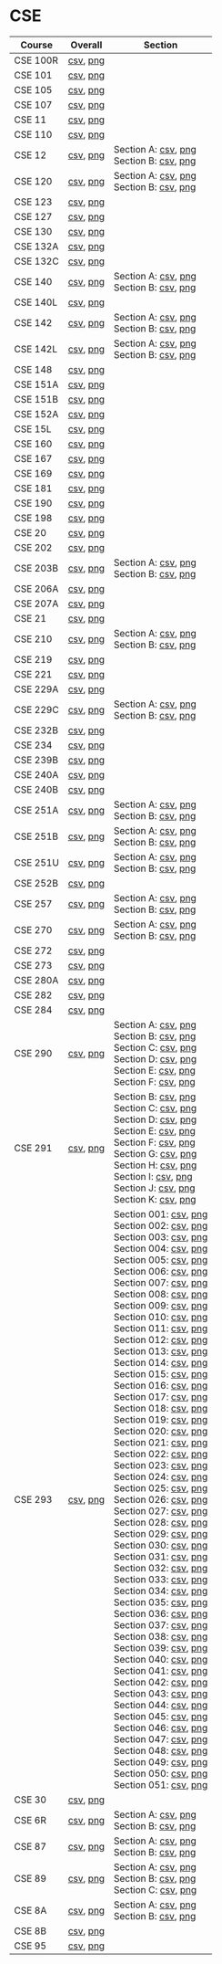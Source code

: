 # CSE

| Course | Overall | Section |
| ------ | ------- | ------- |
| CSE 100R | [csv](https://github.com/UCSD-Historical-Enrollment-Data/2024Winter/blob/main/overall/CSE%20100R.csv), [png](https://raw.githubusercontent.com/UCSD-Historical-Enrollment-Data/2024Winter/main/plot_overall/CSE%20100R.png) |  |
| CSE 101 | [csv](https://github.com/UCSD-Historical-Enrollment-Data/2024Winter/blob/main/overall/CSE%20101.csv), [png](https://raw.githubusercontent.com/UCSD-Historical-Enrollment-Data/2024Winter/main/plot_overall/CSE%20101.png) |  |
| CSE 105 | [csv](https://github.com/UCSD-Historical-Enrollment-Data/2024Winter/blob/main/overall/CSE%20105.csv), [png](https://raw.githubusercontent.com/UCSD-Historical-Enrollment-Data/2024Winter/main/plot_overall/CSE%20105.png) |  |
| CSE 107 | [csv](https://github.com/UCSD-Historical-Enrollment-Data/2024Winter/blob/main/overall/CSE%20107.csv), [png](https://raw.githubusercontent.com/UCSD-Historical-Enrollment-Data/2024Winter/main/plot_overall/CSE%20107.png) |  |
| CSE 11 | [csv](https://github.com/UCSD-Historical-Enrollment-Data/2024Winter/blob/main/overall/CSE%2011.csv), [png](https://raw.githubusercontent.com/UCSD-Historical-Enrollment-Data/2024Winter/main/plot_overall/CSE%2011.png) |  |
| CSE 110 | [csv](https://github.com/UCSD-Historical-Enrollment-Data/2024Winter/blob/main/overall/CSE%20110.csv), [png](https://raw.githubusercontent.com/UCSD-Historical-Enrollment-Data/2024Winter/main/plot_overall/CSE%20110.png) |  |
| CSE 12 | [csv](https://github.com/UCSD-Historical-Enrollment-Data/2024Winter/blob/main/overall/CSE%2012.csv), [png](https://raw.githubusercontent.com/UCSD-Historical-Enrollment-Data/2024Winter/main/plot_overall/CSE%2012.png) | Section A: [csv](https://github.com/UCSD-Historical-Enrollment-Data/2024Winter/blob/main/section/CSE%2012_A.csv), [png](https://raw.githubusercontent.com/UCSD-Historical-Enrollment-Data/2024Winter/main/plot_section/CSE%2012_A.png)<br>Section B: [csv](https://github.com/UCSD-Historical-Enrollment-Data/2024Winter/blob/main/section/CSE%2012_B.csv), [png](https://raw.githubusercontent.com/UCSD-Historical-Enrollment-Data/2024Winter/main/plot_section/CSE%2012_B.png) |
| CSE 120 | [csv](https://github.com/UCSD-Historical-Enrollment-Data/2024Winter/blob/main/overall/CSE%20120.csv), [png](https://raw.githubusercontent.com/UCSD-Historical-Enrollment-Data/2024Winter/main/plot_overall/CSE%20120.png) | Section A: [csv](https://github.com/UCSD-Historical-Enrollment-Data/2024Winter/blob/main/section/CSE%20120_A.csv), [png](https://raw.githubusercontent.com/UCSD-Historical-Enrollment-Data/2024Winter/main/plot_section/CSE%20120_A.png)<br>Section B: [csv](https://github.com/UCSD-Historical-Enrollment-Data/2024Winter/blob/main/section/CSE%20120_B.csv), [png](https://raw.githubusercontent.com/UCSD-Historical-Enrollment-Data/2024Winter/main/plot_section/CSE%20120_B.png) |
| CSE 123 | [csv](https://github.com/UCSD-Historical-Enrollment-Data/2024Winter/blob/main/overall/CSE%20123.csv), [png](https://raw.githubusercontent.com/UCSD-Historical-Enrollment-Data/2024Winter/main/plot_overall/CSE%20123.png) |  |
| CSE 127 | [csv](https://github.com/UCSD-Historical-Enrollment-Data/2024Winter/blob/main/overall/CSE%20127.csv), [png](https://raw.githubusercontent.com/UCSD-Historical-Enrollment-Data/2024Winter/main/plot_overall/CSE%20127.png) |  |
| CSE 130 | [csv](https://github.com/UCSD-Historical-Enrollment-Data/2024Winter/blob/main/overall/CSE%20130.csv), [png](https://raw.githubusercontent.com/UCSD-Historical-Enrollment-Data/2024Winter/main/plot_overall/CSE%20130.png) |  |
| CSE 132A | [csv](https://github.com/UCSD-Historical-Enrollment-Data/2024Winter/blob/main/overall/CSE%20132A.csv), [png](https://raw.githubusercontent.com/UCSD-Historical-Enrollment-Data/2024Winter/main/plot_overall/CSE%20132A.png) |  |
| CSE 132C | [csv](https://github.com/UCSD-Historical-Enrollment-Data/2024Winter/blob/main/overall/CSE%20132C.csv), [png](https://raw.githubusercontent.com/UCSD-Historical-Enrollment-Data/2024Winter/main/plot_overall/CSE%20132C.png) |  |
| CSE 140 | [csv](https://github.com/UCSD-Historical-Enrollment-Data/2024Winter/blob/main/overall/CSE%20140.csv), [png](https://raw.githubusercontent.com/UCSD-Historical-Enrollment-Data/2024Winter/main/plot_overall/CSE%20140.png) | Section A: [csv](https://github.com/UCSD-Historical-Enrollment-Data/2024Winter/blob/main/section/CSE%20140_A.csv), [png](https://raw.githubusercontent.com/UCSD-Historical-Enrollment-Data/2024Winter/main/plot_section/CSE%20140_A.png)<br>Section B: [csv](https://github.com/UCSD-Historical-Enrollment-Data/2024Winter/blob/main/section/CSE%20140_B.csv), [png](https://raw.githubusercontent.com/UCSD-Historical-Enrollment-Data/2024Winter/main/plot_section/CSE%20140_B.png) |
| CSE 140L | [csv](https://github.com/UCSD-Historical-Enrollment-Data/2024Winter/blob/main/overall/CSE%20140L.csv), [png](https://raw.githubusercontent.com/UCSD-Historical-Enrollment-Data/2024Winter/main/plot_overall/CSE%20140L.png) |  |
| CSE 142 | [csv](https://github.com/UCSD-Historical-Enrollment-Data/2024Winter/blob/main/overall/CSE%20142.csv), [png](https://raw.githubusercontent.com/UCSD-Historical-Enrollment-Data/2024Winter/main/plot_overall/CSE%20142.png) | Section A: [csv](https://github.com/UCSD-Historical-Enrollment-Data/2024Winter/blob/main/section/CSE%20142_A.csv), [png](https://raw.githubusercontent.com/UCSD-Historical-Enrollment-Data/2024Winter/main/plot_section/CSE%20142_A.png)<br>Section B: [csv](https://github.com/UCSD-Historical-Enrollment-Data/2024Winter/blob/main/section/CSE%20142_B.csv), [png](https://raw.githubusercontent.com/UCSD-Historical-Enrollment-Data/2024Winter/main/plot_section/CSE%20142_B.png) |
| CSE 142L | [csv](https://github.com/UCSD-Historical-Enrollment-Data/2024Winter/blob/main/overall/CSE%20142L.csv), [png](https://raw.githubusercontent.com/UCSD-Historical-Enrollment-Data/2024Winter/main/plot_overall/CSE%20142L.png) | Section A: [csv](https://github.com/UCSD-Historical-Enrollment-Data/2024Winter/blob/main/section/CSE%20142L_A.csv), [png](https://raw.githubusercontent.com/UCSD-Historical-Enrollment-Data/2024Winter/main/plot_section/CSE%20142L_A.png)<br>Section B: [csv](https://github.com/UCSD-Historical-Enrollment-Data/2024Winter/blob/main/section/CSE%20142L_B.csv), [png](https://raw.githubusercontent.com/UCSD-Historical-Enrollment-Data/2024Winter/main/plot_section/CSE%20142L_B.png) |
| CSE 148 | [csv](https://github.com/UCSD-Historical-Enrollment-Data/2024Winter/blob/main/overall/CSE%20148.csv), [png](https://raw.githubusercontent.com/UCSD-Historical-Enrollment-Data/2024Winter/main/plot_overall/CSE%20148.png) |  |
| CSE 151A | [csv](https://github.com/UCSD-Historical-Enrollment-Data/2024Winter/blob/main/overall/CSE%20151A.csv), [png](https://raw.githubusercontent.com/UCSD-Historical-Enrollment-Data/2024Winter/main/plot_overall/CSE%20151A.png) |  |
| CSE 151B | [csv](https://github.com/UCSD-Historical-Enrollment-Data/2024Winter/blob/main/overall/CSE%20151B.csv), [png](https://raw.githubusercontent.com/UCSD-Historical-Enrollment-Data/2024Winter/main/plot_overall/CSE%20151B.png) |  |
| CSE 152A | [csv](https://github.com/UCSD-Historical-Enrollment-Data/2024Winter/blob/main/overall/CSE%20152A.csv), [png](https://raw.githubusercontent.com/UCSD-Historical-Enrollment-Data/2024Winter/main/plot_overall/CSE%20152A.png) |  |
| CSE 15L | [csv](https://github.com/UCSD-Historical-Enrollment-Data/2024Winter/blob/main/overall/CSE%2015L.csv), [png](https://raw.githubusercontent.com/UCSD-Historical-Enrollment-Data/2024Winter/main/plot_overall/CSE%2015L.png) |  |
| CSE 160 | [csv](https://github.com/UCSD-Historical-Enrollment-Data/2024Winter/blob/main/overall/CSE%20160.csv), [png](https://raw.githubusercontent.com/UCSD-Historical-Enrollment-Data/2024Winter/main/plot_overall/CSE%20160.png) |  |
| CSE 167 | [csv](https://github.com/UCSD-Historical-Enrollment-Data/2024Winter/blob/main/overall/CSE%20167.csv), [png](https://raw.githubusercontent.com/UCSD-Historical-Enrollment-Data/2024Winter/main/plot_overall/CSE%20167.png) |  |
| CSE 169 | [csv](https://github.com/UCSD-Historical-Enrollment-Data/2024Winter/blob/main/overall/CSE%20169.csv), [png](https://raw.githubusercontent.com/UCSD-Historical-Enrollment-Data/2024Winter/main/plot_overall/CSE%20169.png) |  |
| CSE 181 | [csv](https://github.com/UCSD-Historical-Enrollment-Data/2024Winter/blob/main/overall/CSE%20181.csv), [png](https://raw.githubusercontent.com/UCSD-Historical-Enrollment-Data/2024Winter/main/plot_overall/CSE%20181.png) |  |
| CSE 190 | [csv](https://github.com/UCSD-Historical-Enrollment-Data/2024Winter/blob/main/overall/CSE%20190.csv), [png](https://raw.githubusercontent.com/UCSD-Historical-Enrollment-Data/2024Winter/main/plot_overall/CSE%20190.png) |  |
| CSE 198 | [csv](https://github.com/UCSD-Historical-Enrollment-Data/2024Winter/blob/main/overall/CSE%20198.csv), [png](https://raw.githubusercontent.com/UCSD-Historical-Enrollment-Data/2024Winter/main/plot_overall/CSE%20198.png) |  |
| CSE 20 | [csv](https://github.com/UCSD-Historical-Enrollment-Data/2024Winter/blob/main/overall/CSE%2020.csv), [png](https://raw.githubusercontent.com/UCSD-Historical-Enrollment-Data/2024Winter/main/plot_overall/CSE%2020.png) |  |
| CSE 202 | [csv](https://github.com/UCSD-Historical-Enrollment-Data/2024Winter/blob/main/overall/CSE%20202.csv), [png](https://raw.githubusercontent.com/UCSD-Historical-Enrollment-Data/2024Winter/main/plot_overall/CSE%20202.png) |  |
| CSE 203B | [csv](https://github.com/UCSD-Historical-Enrollment-Data/2024Winter/blob/main/overall/CSE%20203B.csv), [png](https://raw.githubusercontent.com/UCSD-Historical-Enrollment-Data/2024Winter/main/plot_overall/CSE%20203B.png) | Section A: [csv](https://github.com/UCSD-Historical-Enrollment-Data/2024Winter/blob/main/section/CSE%20203B_A.csv), [png](https://raw.githubusercontent.com/UCSD-Historical-Enrollment-Data/2024Winter/main/plot_section/CSE%20203B_A.png)<br>Section B: [csv](https://github.com/UCSD-Historical-Enrollment-Data/2024Winter/blob/main/section/CSE%20203B_B.csv), [png](https://raw.githubusercontent.com/UCSD-Historical-Enrollment-Data/2024Winter/main/plot_section/CSE%20203B_B.png) |
| CSE 206A | [csv](https://github.com/UCSD-Historical-Enrollment-Data/2024Winter/blob/main/overall/CSE%20206A.csv), [png](https://raw.githubusercontent.com/UCSD-Historical-Enrollment-Data/2024Winter/main/plot_overall/CSE%20206A.png) |  |
| CSE 207A | [csv](https://github.com/UCSD-Historical-Enrollment-Data/2024Winter/blob/main/overall/CSE%20207A.csv), [png](https://raw.githubusercontent.com/UCSD-Historical-Enrollment-Data/2024Winter/main/plot_overall/CSE%20207A.png) |  |
| CSE 21 | [csv](https://github.com/UCSD-Historical-Enrollment-Data/2024Winter/blob/main/overall/CSE%2021.csv), [png](https://raw.githubusercontent.com/UCSD-Historical-Enrollment-Data/2024Winter/main/plot_overall/CSE%2021.png) |  |
| CSE 210 | [csv](https://github.com/UCSD-Historical-Enrollment-Data/2024Winter/blob/main/overall/CSE%20210.csv), [png](https://raw.githubusercontent.com/UCSD-Historical-Enrollment-Data/2024Winter/main/plot_overall/CSE%20210.png) | Section A: [csv](https://github.com/UCSD-Historical-Enrollment-Data/2024Winter/blob/main/section/CSE%20210_A.csv), [png](https://raw.githubusercontent.com/UCSD-Historical-Enrollment-Data/2024Winter/main/plot_section/CSE%20210_A.png)<br>Section B: [csv](https://github.com/UCSD-Historical-Enrollment-Data/2024Winter/blob/main/section/CSE%20210_B.csv), [png](https://raw.githubusercontent.com/UCSD-Historical-Enrollment-Data/2024Winter/main/plot_section/CSE%20210_B.png) |
| CSE 219 | [csv](https://github.com/UCSD-Historical-Enrollment-Data/2024Winter/blob/main/overall/CSE%20219.csv), [png](https://raw.githubusercontent.com/UCSD-Historical-Enrollment-Data/2024Winter/main/plot_overall/CSE%20219.png) |  |
| CSE 221 | [csv](https://github.com/UCSD-Historical-Enrollment-Data/2024Winter/blob/main/overall/CSE%20221.csv), [png](https://raw.githubusercontent.com/UCSD-Historical-Enrollment-Data/2024Winter/main/plot_overall/CSE%20221.png) |  |
| CSE 229A | [csv](https://github.com/UCSD-Historical-Enrollment-Data/2024Winter/blob/main/overall/CSE%20229A.csv), [png](https://raw.githubusercontent.com/UCSD-Historical-Enrollment-Data/2024Winter/main/plot_overall/CSE%20229A.png) |  |
| CSE 229C | [csv](https://github.com/UCSD-Historical-Enrollment-Data/2024Winter/blob/main/overall/CSE%20229C.csv), [png](https://raw.githubusercontent.com/UCSD-Historical-Enrollment-Data/2024Winter/main/plot_overall/CSE%20229C.png) | Section A: [csv](https://github.com/UCSD-Historical-Enrollment-Data/2024Winter/blob/main/section/CSE%20229C_A.csv), [png](https://raw.githubusercontent.com/UCSD-Historical-Enrollment-Data/2024Winter/main/plot_section/CSE%20229C_A.png)<br>Section B: [csv](https://github.com/UCSD-Historical-Enrollment-Data/2024Winter/blob/main/section/CSE%20229C_B.csv), [png](https://raw.githubusercontent.com/UCSD-Historical-Enrollment-Data/2024Winter/main/plot_section/CSE%20229C_B.png) |
| CSE 232B | [csv](https://github.com/UCSD-Historical-Enrollment-Data/2024Winter/blob/main/overall/CSE%20232B.csv), [png](https://raw.githubusercontent.com/UCSD-Historical-Enrollment-Data/2024Winter/main/plot_overall/CSE%20232B.png) |  |
| CSE 234 | [csv](https://github.com/UCSD-Historical-Enrollment-Data/2024Winter/blob/main/overall/CSE%20234.csv), [png](https://raw.githubusercontent.com/UCSD-Historical-Enrollment-Data/2024Winter/main/plot_overall/CSE%20234.png) |  |
| CSE 239B | [csv](https://github.com/UCSD-Historical-Enrollment-Data/2024Winter/blob/main/overall/CSE%20239B.csv), [png](https://raw.githubusercontent.com/UCSD-Historical-Enrollment-Data/2024Winter/main/plot_overall/CSE%20239B.png) |  |
| CSE 240A | [csv](https://github.com/UCSD-Historical-Enrollment-Data/2024Winter/blob/main/overall/CSE%20240A.csv), [png](https://raw.githubusercontent.com/UCSD-Historical-Enrollment-Data/2024Winter/main/plot_overall/CSE%20240A.png) |  |
| CSE 240B | [csv](https://github.com/UCSD-Historical-Enrollment-Data/2024Winter/blob/main/overall/CSE%20240B.csv), [png](https://raw.githubusercontent.com/UCSD-Historical-Enrollment-Data/2024Winter/main/plot_overall/CSE%20240B.png) |  |
| CSE 251A | [csv](https://github.com/UCSD-Historical-Enrollment-Data/2024Winter/blob/main/overall/CSE%20251A.csv), [png](https://raw.githubusercontent.com/UCSD-Historical-Enrollment-Data/2024Winter/main/plot_overall/CSE%20251A.png) | Section A: [csv](https://github.com/UCSD-Historical-Enrollment-Data/2024Winter/blob/main/section/CSE%20251A_A.csv), [png](https://raw.githubusercontent.com/UCSD-Historical-Enrollment-Data/2024Winter/main/plot_section/CSE%20251A_A.png)<br>Section B: [csv](https://github.com/UCSD-Historical-Enrollment-Data/2024Winter/blob/main/section/CSE%20251A_B.csv), [png](https://raw.githubusercontent.com/UCSD-Historical-Enrollment-Data/2024Winter/main/plot_section/CSE%20251A_B.png) |
| CSE 251B | [csv](https://github.com/UCSD-Historical-Enrollment-Data/2024Winter/blob/main/overall/CSE%20251B.csv), [png](https://raw.githubusercontent.com/UCSD-Historical-Enrollment-Data/2024Winter/main/plot_overall/CSE%20251B.png) | Section A: [csv](https://github.com/UCSD-Historical-Enrollment-Data/2024Winter/blob/main/section/CSE%20251B_A.csv), [png](https://raw.githubusercontent.com/UCSD-Historical-Enrollment-Data/2024Winter/main/plot_section/CSE%20251B_A.png)<br>Section B: [csv](https://github.com/UCSD-Historical-Enrollment-Data/2024Winter/blob/main/section/CSE%20251B_B.csv), [png](https://raw.githubusercontent.com/UCSD-Historical-Enrollment-Data/2024Winter/main/plot_section/CSE%20251B_B.png) |
| CSE 251U | [csv](https://github.com/UCSD-Historical-Enrollment-Data/2024Winter/blob/main/overall/CSE%20251U.csv), [png](https://raw.githubusercontent.com/UCSD-Historical-Enrollment-Data/2024Winter/main/plot_overall/CSE%20251U.png) | Section A: [csv](https://github.com/UCSD-Historical-Enrollment-Data/2024Winter/blob/main/section/CSE%20251U_A.csv), [png](https://raw.githubusercontent.com/UCSD-Historical-Enrollment-Data/2024Winter/main/plot_section/CSE%20251U_A.png)<br>Section B: [csv](https://github.com/UCSD-Historical-Enrollment-Data/2024Winter/blob/main/section/CSE%20251U_B.csv), [png](https://raw.githubusercontent.com/UCSD-Historical-Enrollment-Data/2024Winter/main/plot_section/CSE%20251U_B.png) |
| CSE 252B | [csv](https://github.com/UCSD-Historical-Enrollment-Data/2024Winter/blob/main/overall/CSE%20252B.csv), [png](https://raw.githubusercontent.com/UCSD-Historical-Enrollment-Data/2024Winter/main/plot_overall/CSE%20252B.png) |  |
| CSE 257 | [csv](https://github.com/UCSD-Historical-Enrollment-Data/2024Winter/blob/main/overall/CSE%20257.csv), [png](https://raw.githubusercontent.com/UCSD-Historical-Enrollment-Data/2024Winter/main/plot_overall/CSE%20257.png) | Section A: [csv](https://github.com/UCSD-Historical-Enrollment-Data/2024Winter/blob/main/section/CSE%20257_A.csv), [png](https://raw.githubusercontent.com/UCSD-Historical-Enrollment-Data/2024Winter/main/plot_section/CSE%20257_A.png)<br>Section B: [csv](https://github.com/UCSD-Historical-Enrollment-Data/2024Winter/blob/main/section/CSE%20257_B.csv), [png](https://raw.githubusercontent.com/UCSD-Historical-Enrollment-Data/2024Winter/main/plot_section/CSE%20257_B.png) |
| CSE 270 | [csv](https://github.com/UCSD-Historical-Enrollment-Data/2024Winter/blob/main/overall/CSE%20270.csv), [png](https://raw.githubusercontent.com/UCSD-Historical-Enrollment-Data/2024Winter/main/plot_overall/CSE%20270.png) | Section A: [csv](https://github.com/UCSD-Historical-Enrollment-Data/2024Winter/blob/main/section/CSE%20270_A.csv), [png](https://raw.githubusercontent.com/UCSD-Historical-Enrollment-Data/2024Winter/main/plot_section/CSE%20270_A.png)<br>Section B: [csv](https://github.com/UCSD-Historical-Enrollment-Data/2024Winter/blob/main/section/CSE%20270_B.csv), [png](https://raw.githubusercontent.com/UCSD-Historical-Enrollment-Data/2024Winter/main/plot_section/CSE%20270_B.png) |
| CSE 272 | [csv](https://github.com/UCSD-Historical-Enrollment-Data/2024Winter/blob/main/overall/CSE%20272.csv), [png](https://raw.githubusercontent.com/UCSD-Historical-Enrollment-Data/2024Winter/main/plot_overall/CSE%20272.png) |  |
| CSE 273 | [csv](https://github.com/UCSD-Historical-Enrollment-Data/2024Winter/blob/main/overall/CSE%20273.csv), [png](https://raw.githubusercontent.com/UCSD-Historical-Enrollment-Data/2024Winter/main/plot_overall/CSE%20273.png) |  |
| CSE 280A | [csv](https://github.com/UCSD-Historical-Enrollment-Data/2024Winter/blob/main/overall/CSE%20280A.csv), [png](https://raw.githubusercontent.com/UCSD-Historical-Enrollment-Data/2024Winter/main/plot_overall/CSE%20280A.png) |  |
| CSE 282 | [csv](https://github.com/UCSD-Historical-Enrollment-Data/2024Winter/blob/main/overall/CSE%20282.csv), [png](https://raw.githubusercontent.com/UCSD-Historical-Enrollment-Data/2024Winter/main/plot_overall/CSE%20282.png) |  |
| CSE 284 | [csv](https://github.com/UCSD-Historical-Enrollment-Data/2024Winter/blob/main/overall/CSE%20284.csv), [png](https://raw.githubusercontent.com/UCSD-Historical-Enrollment-Data/2024Winter/main/plot_overall/CSE%20284.png) |  |
| CSE 290 | [csv](https://github.com/UCSD-Historical-Enrollment-Data/2024Winter/blob/main/overall/CSE%20290.csv), [png](https://raw.githubusercontent.com/UCSD-Historical-Enrollment-Data/2024Winter/main/plot_overall/CSE%20290.png) | Section A: [csv](https://github.com/UCSD-Historical-Enrollment-Data/2024Winter/blob/main/section/CSE%20290_A.csv), [png](https://raw.githubusercontent.com/UCSD-Historical-Enrollment-Data/2024Winter/main/plot_section/CSE%20290_A.png)<br>Section B: [csv](https://github.com/UCSD-Historical-Enrollment-Data/2024Winter/blob/main/section/CSE%20290_B.csv), [png](https://raw.githubusercontent.com/UCSD-Historical-Enrollment-Data/2024Winter/main/plot_section/CSE%20290_B.png)<br>Section C: [csv](https://github.com/UCSD-Historical-Enrollment-Data/2024Winter/blob/main/section/CSE%20290_C.csv), [png](https://raw.githubusercontent.com/UCSD-Historical-Enrollment-Data/2024Winter/main/plot_section/CSE%20290_C.png)<br>Section D: [csv](https://github.com/UCSD-Historical-Enrollment-Data/2024Winter/blob/main/section/CSE%20290_D.csv), [png](https://raw.githubusercontent.com/UCSD-Historical-Enrollment-Data/2024Winter/main/plot_section/CSE%20290_D.png)<br>Section E: [csv](https://github.com/UCSD-Historical-Enrollment-Data/2024Winter/blob/main/section/CSE%20290_E.csv), [png](https://raw.githubusercontent.com/UCSD-Historical-Enrollment-Data/2024Winter/main/plot_section/CSE%20290_E.png)<br>Section F: [csv](https://github.com/UCSD-Historical-Enrollment-Data/2024Winter/blob/main/section/CSE%20290_F.csv), [png](https://raw.githubusercontent.com/UCSD-Historical-Enrollment-Data/2024Winter/main/plot_section/CSE%20290_F.png) |
| CSE 291 | [csv](https://github.com/UCSD-Historical-Enrollment-Data/2024Winter/blob/main/overall/CSE%20291.csv), [png](https://raw.githubusercontent.com/UCSD-Historical-Enrollment-Data/2024Winter/main/plot_overall/CSE%20291.png) | Section B: [csv](https://github.com/UCSD-Historical-Enrollment-Data/2024Winter/blob/main/section/CSE%20291_B.csv), [png](https://raw.githubusercontent.com/UCSD-Historical-Enrollment-Data/2024Winter/main/plot_section/CSE%20291_B.png)<br>Section C: [csv](https://github.com/UCSD-Historical-Enrollment-Data/2024Winter/blob/main/section/CSE%20291_C.csv), [png](https://raw.githubusercontent.com/UCSD-Historical-Enrollment-Data/2024Winter/main/plot_section/CSE%20291_C.png)<br>Section D: [csv](https://github.com/UCSD-Historical-Enrollment-Data/2024Winter/blob/main/section/CSE%20291_D.csv), [png](https://raw.githubusercontent.com/UCSD-Historical-Enrollment-Data/2024Winter/main/plot_section/CSE%20291_D.png)<br>Section E: [csv](https://github.com/UCSD-Historical-Enrollment-Data/2024Winter/blob/main/section/CSE%20291_E.csv), [png](https://raw.githubusercontent.com/UCSD-Historical-Enrollment-Data/2024Winter/main/plot_section/CSE%20291_E.png)<br>Section F: [csv](https://github.com/UCSD-Historical-Enrollment-Data/2024Winter/blob/main/section/CSE%20291_F.csv), [png](https://raw.githubusercontent.com/UCSD-Historical-Enrollment-Data/2024Winter/main/plot_section/CSE%20291_F.png)<br>Section G: [csv](https://github.com/UCSD-Historical-Enrollment-Data/2024Winter/blob/main/section/CSE%20291_G.csv), [png](https://raw.githubusercontent.com/UCSD-Historical-Enrollment-Data/2024Winter/main/plot_section/CSE%20291_G.png)<br>Section H: [csv](https://github.com/UCSD-Historical-Enrollment-Data/2024Winter/blob/main/section/CSE%20291_H.csv), [png](https://raw.githubusercontent.com/UCSD-Historical-Enrollment-Data/2024Winter/main/plot_section/CSE%20291_H.png)<br>Section I: [csv](https://github.com/UCSD-Historical-Enrollment-Data/2024Winter/blob/main/section/CSE%20291_I.csv), [png](https://raw.githubusercontent.com/UCSD-Historical-Enrollment-Data/2024Winter/main/plot_section/CSE%20291_I.png)<br>Section J: [csv](https://github.com/UCSD-Historical-Enrollment-Data/2024Winter/blob/main/section/CSE%20291_J.csv), [png](https://raw.githubusercontent.com/UCSD-Historical-Enrollment-Data/2024Winter/main/plot_section/CSE%20291_J.png)<br>Section K: [csv](https://github.com/UCSD-Historical-Enrollment-Data/2024Winter/blob/main/section/CSE%20291_K.csv), [png](https://raw.githubusercontent.com/UCSD-Historical-Enrollment-Data/2024Winter/main/plot_section/CSE%20291_K.png) |
| CSE 293 | [csv](https://github.com/UCSD-Historical-Enrollment-Data/2024Winter/blob/main/overall/CSE%20293.csv), [png](https://raw.githubusercontent.com/UCSD-Historical-Enrollment-Data/2024Winter/main/plot_overall/CSE%20293.png) | Section 001: [csv](https://github.com/UCSD-Historical-Enrollment-Data/2024Winter/blob/main/section/CSE%20293_001.csv), [png](https://raw.githubusercontent.com/UCSD-Historical-Enrollment-Data/2024Winter/main/plot_section/CSE%20293_001.png)<br>Section 002: [csv](https://github.com/UCSD-Historical-Enrollment-Data/2024Winter/blob/main/section/CSE%20293_002.csv), [png](https://raw.githubusercontent.com/UCSD-Historical-Enrollment-Data/2024Winter/main/plot_section/CSE%20293_002.png)<br>Section 003: [csv](https://github.com/UCSD-Historical-Enrollment-Data/2024Winter/blob/main/section/CSE%20293_003.csv), [png](https://raw.githubusercontent.com/UCSD-Historical-Enrollment-Data/2024Winter/main/plot_section/CSE%20293_003.png)<br>Section 004: [csv](https://github.com/UCSD-Historical-Enrollment-Data/2024Winter/blob/main/section/CSE%20293_004.csv), [png](https://raw.githubusercontent.com/UCSD-Historical-Enrollment-Data/2024Winter/main/plot_section/CSE%20293_004.png)<br>Section 005: [csv](https://github.com/UCSD-Historical-Enrollment-Data/2024Winter/blob/main/section/CSE%20293_005.csv), [png](https://raw.githubusercontent.com/UCSD-Historical-Enrollment-Data/2024Winter/main/plot_section/CSE%20293_005.png)<br>Section 006: [csv](https://github.com/UCSD-Historical-Enrollment-Data/2024Winter/blob/main/section/CSE%20293_006.csv), [png](https://raw.githubusercontent.com/UCSD-Historical-Enrollment-Data/2024Winter/main/plot_section/CSE%20293_006.png)<br>Section 007: [csv](https://github.com/UCSD-Historical-Enrollment-Data/2024Winter/blob/main/section/CSE%20293_007.csv), [png](https://raw.githubusercontent.com/UCSD-Historical-Enrollment-Data/2024Winter/main/plot_section/CSE%20293_007.png)<br>Section 008: [csv](https://github.com/UCSD-Historical-Enrollment-Data/2024Winter/blob/main/section/CSE%20293_008.csv), [png](https://raw.githubusercontent.com/UCSD-Historical-Enrollment-Data/2024Winter/main/plot_section/CSE%20293_008.png)<br>Section 009: [csv](https://github.com/UCSD-Historical-Enrollment-Data/2024Winter/blob/main/section/CSE%20293_009.csv), [png](https://raw.githubusercontent.com/UCSD-Historical-Enrollment-Data/2024Winter/main/plot_section/CSE%20293_009.png)<br>Section 010: [csv](https://github.com/UCSD-Historical-Enrollment-Data/2024Winter/blob/main/section/CSE%20293_010.csv), [png](https://raw.githubusercontent.com/UCSD-Historical-Enrollment-Data/2024Winter/main/plot_section/CSE%20293_010.png)<br>Section 011: [csv](https://github.com/UCSD-Historical-Enrollment-Data/2024Winter/blob/main/section/CSE%20293_011.csv), [png](https://raw.githubusercontent.com/UCSD-Historical-Enrollment-Data/2024Winter/main/plot_section/CSE%20293_011.png)<br>Section 012: [csv](https://github.com/UCSD-Historical-Enrollment-Data/2024Winter/blob/main/section/CSE%20293_012.csv), [png](https://raw.githubusercontent.com/UCSD-Historical-Enrollment-Data/2024Winter/main/plot_section/CSE%20293_012.png)<br>Section 013: [csv](https://github.com/UCSD-Historical-Enrollment-Data/2024Winter/blob/main/section/CSE%20293_013.csv), [png](https://raw.githubusercontent.com/UCSD-Historical-Enrollment-Data/2024Winter/main/plot_section/CSE%20293_013.png)<br>Section 014: [csv](https://github.com/UCSD-Historical-Enrollment-Data/2024Winter/blob/main/section/CSE%20293_014.csv), [png](https://raw.githubusercontent.com/UCSD-Historical-Enrollment-Data/2024Winter/main/plot_section/CSE%20293_014.png)<br>Section 015: [csv](https://github.com/UCSD-Historical-Enrollment-Data/2024Winter/blob/main/section/CSE%20293_015.csv), [png](https://raw.githubusercontent.com/UCSD-Historical-Enrollment-Data/2024Winter/main/plot_section/CSE%20293_015.png)<br>Section 016: [csv](https://github.com/UCSD-Historical-Enrollment-Data/2024Winter/blob/main/section/CSE%20293_016.csv), [png](https://raw.githubusercontent.com/UCSD-Historical-Enrollment-Data/2024Winter/main/plot_section/CSE%20293_016.png)<br>Section 017: [csv](https://github.com/UCSD-Historical-Enrollment-Data/2024Winter/blob/main/section/CSE%20293_017.csv), [png](https://raw.githubusercontent.com/UCSD-Historical-Enrollment-Data/2024Winter/main/plot_section/CSE%20293_017.png)<br>Section 018: [csv](https://github.com/UCSD-Historical-Enrollment-Data/2024Winter/blob/main/section/CSE%20293_018.csv), [png](https://raw.githubusercontent.com/UCSD-Historical-Enrollment-Data/2024Winter/main/plot_section/CSE%20293_018.png)<br>Section 019: [csv](https://github.com/UCSD-Historical-Enrollment-Data/2024Winter/blob/main/section/CSE%20293_019.csv), [png](https://raw.githubusercontent.com/UCSD-Historical-Enrollment-Data/2024Winter/main/plot_section/CSE%20293_019.png)<br>Section 020: [csv](https://github.com/UCSD-Historical-Enrollment-Data/2024Winter/blob/main/section/CSE%20293_020.csv), [png](https://raw.githubusercontent.com/UCSD-Historical-Enrollment-Data/2024Winter/main/plot_section/CSE%20293_020.png)<br>Section 021: [csv](https://github.com/UCSD-Historical-Enrollment-Data/2024Winter/blob/main/section/CSE%20293_021.csv), [png](https://raw.githubusercontent.com/UCSD-Historical-Enrollment-Data/2024Winter/main/plot_section/CSE%20293_021.png)<br>Section 022: [csv](https://github.com/UCSD-Historical-Enrollment-Data/2024Winter/blob/main/section/CSE%20293_022.csv), [png](https://raw.githubusercontent.com/UCSD-Historical-Enrollment-Data/2024Winter/main/plot_section/CSE%20293_022.png)<br>Section 023: [csv](https://github.com/UCSD-Historical-Enrollment-Data/2024Winter/blob/main/section/CSE%20293_023.csv), [png](https://raw.githubusercontent.com/UCSD-Historical-Enrollment-Data/2024Winter/main/plot_section/CSE%20293_023.png)<br>Section 024: [csv](https://github.com/UCSD-Historical-Enrollment-Data/2024Winter/blob/main/section/CSE%20293_024.csv), [png](https://raw.githubusercontent.com/UCSD-Historical-Enrollment-Data/2024Winter/main/plot_section/CSE%20293_024.png)<br>Section 025: [csv](https://github.com/UCSD-Historical-Enrollment-Data/2024Winter/blob/main/section/CSE%20293_025.csv), [png](https://raw.githubusercontent.com/UCSD-Historical-Enrollment-Data/2024Winter/main/plot_section/CSE%20293_025.png)<br>Section 026: [csv](https://github.com/UCSD-Historical-Enrollment-Data/2024Winter/blob/main/section/CSE%20293_026.csv), [png](https://raw.githubusercontent.com/UCSD-Historical-Enrollment-Data/2024Winter/main/plot_section/CSE%20293_026.png)<br>Section 027: [csv](https://github.com/UCSD-Historical-Enrollment-Data/2024Winter/blob/main/section/CSE%20293_027.csv), [png](https://raw.githubusercontent.com/UCSD-Historical-Enrollment-Data/2024Winter/main/plot_section/CSE%20293_027.png)<br>Section 028: [csv](https://github.com/UCSD-Historical-Enrollment-Data/2024Winter/blob/main/section/CSE%20293_028.csv), [png](https://raw.githubusercontent.com/UCSD-Historical-Enrollment-Data/2024Winter/main/plot_section/CSE%20293_028.png)<br>Section 029: [csv](https://github.com/UCSD-Historical-Enrollment-Data/2024Winter/blob/main/section/CSE%20293_029.csv), [png](https://raw.githubusercontent.com/UCSD-Historical-Enrollment-Data/2024Winter/main/plot_section/CSE%20293_029.png)<br>Section 030: [csv](https://github.com/UCSD-Historical-Enrollment-Data/2024Winter/blob/main/section/CSE%20293_030.csv), [png](https://raw.githubusercontent.com/UCSD-Historical-Enrollment-Data/2024Winter/main/plot_section/CSE%20293_030.png)<br>Section 031: [csv](https://github.com/UCSD-Historical-Enrollment-Data/2024Winter/blob/main/section/CSE%20293_031.csv), [png](https://raw.githubusercontent.com/UCSD-Historical-Enrollment-Data/2024Winter/main/plot_section/CSE%20293_031.png)<br>Section 032: [csv](https://github.com/UCSD-Historical-Enrollment-Data/2024Winter/blob/main/section/CSE%20293_032.csv), [png](https://raw.githubusercontent.com/UCSD-Historical-Enrollment-Data/2024Winter/main/plot_section/CSE%20293_032.png)<br>Section 033: [csv](https://github.com/UCSD-Historical-Enrollment-Data/2024Winter/blob/main/section/CSE%20293_033.csv), [png](https://raw.githubusercontent.com/UCSD-Historical-Enrollment-Data/2024Winter/main/plot_section/CSE%20293_033.png)<br>Section 034: [csv](https://github.com/UCSD-Historical-Enrollment-Data/2024Winter/blob/main/section/CSE%20293_034.csv), [png](https://raw.githubusercontent.com/UCSD-Historical-Enrollment-Data/2024Winter/main/plot_section/CSE%20293_034.png)<br>Section 035: [csv](https://github.com/UCSD-Historical-Enrollment-Data/2024Winter/blob/main/section/CSE%20293_035.csv), [png](https://raw.githubusercontent.com/UCSD-Historical-Enrollment-Data/2024Winter/main/plot_section/CSE%20293_035.png)<br>Section 036: [csv](https://github.com/UCSD-Historical-Enrollment-Data/2024Winter/blob/main/section/CSE%20293_036.csv), [png](https://raw.githubusercontent.com/UCSD-Historical-Enrollment-Data/2024Winter/main/plot_section/CSE%20293_036.png)<br>Section 037: [csv](https://github.com/UCSD-Historical-Enrollment-Data/2024Winter/blob/main/section/CSE%20293_037.csv), [png](https://raw.githubusercontent.com/UCSD-Historical-Enrollment-Data/2024Winter/main/plot_section/CSE%20293_037.png)<br>Section 038: [csv](https://github.com/UCSD-Historical-Enrollment-Data/2024Winter/blob/main/section/CSE%20293_038.csv), [png](https://raw.githubusercontent.com/UCSD-Historical-Enrollment-Data/2024Winter/main/plot_section/CSE%20293_038.png)<br>Section 039: [csv](https://github.com/UCSD-Historical-Enrollment-Data/2024Winter/blob/main/section/CSE%20293_039.csv), [png](https://raw.githubusercontent.com/UCSD-Historical-Enrollment-Data/2024Winter/main/plot_section/CSE%20293_039.png)<br>Section 040: [csv](https://github.com/UCSD-Historical-Enrollment-Data/2024Winter/blob/main/section/CSE%20293_040.csv), [png](https://raw.githubusercontent.com/UCSD-Historical-Enrollment-Data/2024Winter/main/plot_section/CSE%20293_040.png)<br>Section 041: [csv](https://github.com/UCSD-Historical-Enrollment-Data/2024Winter/blob/main/section/CSE%20293_041.csv), [png](https://raw.githubusercontent.com/UCSD-Historical-Enrollment-Data/2024Winter/main/plot_section/CSE%20293_041.png)<br>Section 042: [csv](https://github.com/UCSD-Historical-Enrollment-Data/2024Winter/blob/main/section/CSE%20293_042.csv), [png](https://raw.githubusercontent.com/UCSD-Historical-Enrollment-Data/2024Winter/main/plot_section/CSE%20293_042.png)<br>Section 043: [csv](https://github.com/UCSD-Historical-Enrollment-Data/2024Winter/blob/main/section/CSE%20293_043.csv), [png](https://raw.githubusercontent.com/UCSD-Historical-Enrollment-Data/2024Winter/main/plot_section/CSE%20293_043.png)<br>Section 044: [csv](https://github.com/UCSD-Historical-Enrollment-Data/2024Winter/blob/main/section/CSE%20293_044.csv), [png](https://raw.githubusercontent.com/UCSD-Historical-Enrollment-Data/2024Winter/main/plot_section/CSE%20293_044.png)<br>Section 045: [csv](https://github.com/UCSD-Historical-Enrollment-Data/2024Winter/blob/main/section/CSE%20293_045.csv), [png](https://raw.githubusercontent.com/UCSD-Historical-Enrollment-Data/2024Winter/main/plot_section/CSE%20293_045.png)<br>Section 046: [csv](https://github.com/UCSD-Historical-Enrollment-Data/2024Winter/blob/main/section/CSE%20293_046.csv), [png](https://raw.githubusercontent.com/UCSD-Historical-Enrollment-Data/2024Winter/main/plot_section/CSE%20293_046.png)<br>Section 047: [csv](https://github.com/UCSD-Historical-Enrollment-Data/2024Winter/blob/main/section/CSE%20293_047.csv), [png](https://raw.githubusercontent.com/UCSD-Historical-Enrollment-Data/2024Winter/main/plot_section/CSE%20293_047.png)<br>Section 048: [csv](https://github.com/UCSD-Historical-Enrollment-Data/2024Winter/blob/main/section/CSE%20293_048.csv), [png](https://raw.githubusercontent.com/UCSD-Historical-Enrollment-Data/2024Winter/main/plot_section/CSE%20293_048.png)<br>Section 049: [csv](https://github.com/UCSD-Historical-Enrollment-Data/2024Winter/blob/main/section/CSE%20293_049.csv), [png](https://raw.githubusercontent.com/UCSD-Historical-Enrollment-Data/2024Winter/main/plot_section/CSE%20293_049.png)<br>Section 050: [csv](https://github.com/UCSD-Historical-Enrollment-Data/2024Winter/blob/main/section/CSE%20293_050.csv), [png](https://raw.githubusercontent.com/UCSD-Historical-Enrollment-Data/2024Winter/main/plot_section/CSE%20293_050.png)<br>Section 051: [csv](https://github.com/UCSD-Historical-Enrollment-Data/2024Winter/blob/main/section/CSE%20293_051.csv), [png](https://raw.githubusercontent.com/UCSD-Historical-Enrollment-Data/2024Winter/main/plot_section/CSE%20293_051.png) |
| CSE 30 | [csv](https://github.com/UCSD-Historical-Enrollment-Data/2024Winter/blob/main/overall/CSE%2030.csv), [png](https://raw.githubusercontent.com/UCSD-Historical-Enrollment-Data/2024Winter/main/plot_overall/CSE%2030.png) |  |
| CSE 6R | [csv](https://github.com/UCSD-Historical-Enrollment-Data/2024Winter/blob/main/overall/CSE%206R.csv), [png](https://raw.githubusercontent.com/UCSD-Historical-Enrollment-Data/2024Winter/main/plot_overall/CSE%206R.png) | Section A: [csv](https://github.com/UCSD-Historical-Enrollment-Data/2024Winter/blob/main/section/CSE%206R_A.csv), [png](https://raw.githubusercontent.com/UCSD-Historical-Enrollment-Data/2024Winter/main/plot_section/CSE%206R_A.png)<br>Section B: [csv](https://github.com/UCSD-Historical-Enrollment-Data/2024Winter/blob/main/section/CSE%206R_B.csv), [png](https://raw.githubusercontent.com/UCSD-Historical-Enrollment-Data/2024Winter/main/plot_section/CSE%206R_B.png) |
| CSE 87 | [csv](https://github.com/UCSD-Historical-Enrollment-Data/2024Winter/blob/main/overall/CSE%2087.csv), [png](https://raw.githubusercontent.com/UCSD-Historical-Enrollment-Data/2024Winter/main/plot_overall/CSE%2087.png) | Section A: [csv](https://github.com/UCSD-Historical-Enrollment-Data/2024Winter/blob/main/section/CSE%2087_A.csv), [png](https://raw.githubusercontent.com/UCSD-Historical-Enrollment-Data/2024Winter/main/plot_section/CSE%2087_A.png)<br>Section B: [csv](https://github.com/UCSD-Historical-Enrollment-Data/2024Winter/blob/main/section/CSE%2087_B.csv), [png](https://raw.githubusercontent.com/UCSD-Historical-Enrollment-Data/2024Winter/main/plot_section/CSE%2087_B.png) |
| CSE 89 | [csv](https://github.com/UCSD-Historical-Enrollment-Data/2024Winter/blob/main/overall/CSE%2089.csv), [png](https://raw.githubusercontent.com/UCSD-Historical-Enrollment-Data/2024Winter/main/plot_overall/CSE%2089.png) | Section A: [csv](https://github.com/UCSD-Historical-Enrollment-Data/2024Winter/blob/main/section/CSE%2089_A.csv), [png](https://raw.githubusercontent.com/UCSD-Historical-Enrollment-Data/2024Winter/main/plot_section/CSE%2089_A.png)<br>Section B: [csv](https://github.com/UCSD-Historical-Enrollment-Data/2024Winter/blob/main/section/CSE%2089_B.csv), [png](https://raw.githubusercontent.com/UCSD-Historical-Enrollment-Data/2024Winter/main/plot_section/CSE%2089_B.png)<br>Section C: [csv](https://github.com/UCSD-Historical-Enrollment-Data/2024Winter/blob/main/section/CSE%2089_C.csv), [png](https://raw.githubusercontent.com/UCSD-Historical-Enrollment-Data/2024Winter/main/plot_section/CSE%2089_C.png) |
| CSE 8A | [csv](https://github.com/UCSD-Historical-Enrollment-Data/2024Winter/blob/main/overall/CSE%208A.csv), [png](https://raw.githubusercontent.com/UCSD-Historical-Enrollment-Data/2024Winter/main/plot_overall/CSE%208A.png) | Section A: [csv](https://github.com/UCSD-Historical-Enrollment-Data/2024Winter/blob/main/section/CSE%208A_A.csv), [png](https://raw.githubusercontent.com/UCSD-Historical-Enrollment-Data/2024Winter/main/plot_section/CSE%208A_A.png)<br>Section B: [csv](https://github.com/UCSD-Historical-Enrollment-Data/2024Winter/blob/main/section/CSE%208A_B.csv), [png](https://raw.githubusercontent.com/UCSD-Historical-Enrollment-Data/2024Winter/main/plot_section/CSE%208A_B.png) |
| CSE 8B | [csv](https://github.com/UCSD-Historical-Enrollment-Data/2024Winter/blob/main/overall/CSE%208B.csv), [png](https://raw.githubusercontent.com/UCSD-Historical-Enrollment-Data/2024Winter/main/plot_overall/CSE%208B.png) |  |
| CSE 95 | [csv](https://github.com/UCSD-Historical-Enrollment-Data/2024Winter/blob/main/overall/CSE%2095.csv), [png](https://raw.githubusercontent.com/UCSD-Historical-Enrollment-Data/2024Winter/main/plot_overall/CSE%2095.png) |  |
